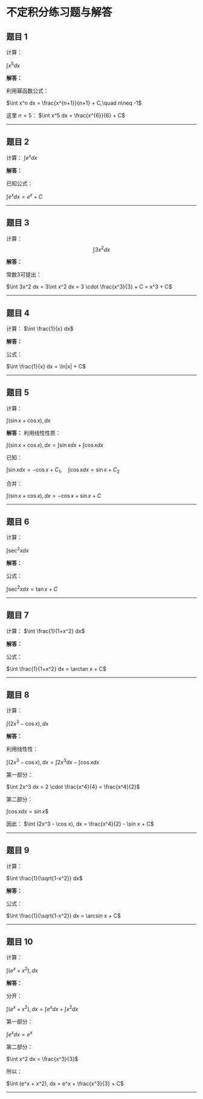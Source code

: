 
# 不定积分练习题与解答

## 题目 1

计算：

$\int x^5 dx$

**解答：**

利用幂函数公式：

$\int x^n dx = \frac{x^{n+1}}{n+1} + C,\quad n\neq -1$

这里 $n=5$：
$\int x^5 dx = \frac{x^{6}}{6} + C$

---

## 题目 2

计算：
$\int e^x dx$

**解答：**

已知公式：

$\int e^x dx = e^x + C$

---

## 题目 3

计算：
$$\int 3x^2 dx$$

**解答：**

常数3可提出：

$\int 3x^2 dx = 3\int x^2 dx = 3 \cdot \frac{x^3}{3} + C = x^3 + C$

---

## 题目 4

计算：
$\int \frac{1}{x} dx$

**解答：**

公式：

$\int \frac{1}{x} dx = \ln|x| + C$

---

## 题目 5

计算：

$\int (\sin x + \cos x), dx$

**解答：**
利用线性性质：

$\int (\sin x + \cos x), dx = \int \sin x dx + \int \cos x dx$

已知：

$\int \sin x dx = -\cos x + C_1,\quad \int \cos x dx = \sin x + C_2$

合并：

$\int (\sin x + \cos x), dx = -\cos x + \sin x + C$

---

## 题目 6

计算：

$\int \sec^2 x dx$

**解答：**

公式：

$\int \sec^2 x dx = \tan x + C$

---

## 题目 7

计算：
$\int \frac{1}{1+x^2} dx$

**解答：**

公式：

$\int \frac{1}{1+x^2} dx = \arctan x + C$

---

## 题目 8

计算：

$\int (2x^3 - \cos x), dx$

**解答：**

利用线性性：

$\int (2x^3 - \cos x), dx = \int 2x^3 dx - \int \cos x dx$

第一部分：

$\int 2x^3 dx = 2 \cdot \frac{x^4}{4} = \frac{x^4}{2}$

第二部分：

$\int \cos x dx = \sin x$$

因此：
$\int (2x^3 - \cos x), dx = \frac{x^4}{2} - \sin x + C$

---

## 题目 9

计算：

$\int \frac{1}{\sqrt{1-x^2}} dx$

**解答：**

公式：

$\int \frac{1}{\sqrt{1-x^2}} dx = \arcsin x + C$

---

## 题目 10

计算：

$\int (e^x + x^2), dx$


**解答：**


分开：

$\int (e^x + x^2), dx = \int e^x dx + \int x^2 dx$

第一部分：

$\int e^x dx = e^x$

第二部分：

$\int x^2 dx = \frac{x^3}{3}$

所以：

$\int (e^x + x^2), dx = e^x + \frac{x^3}{3} + C$

---



